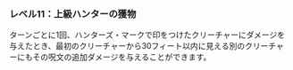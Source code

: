 ### レベル11：上級ハンターの獲物

ターンごとに1回、ハンターズ・マークで印をつけたクリーチャーにダメージを与えたとき、最初のクリーチャーから30フィート以内に見える別のクリーチャーにもその呪文の追加ダメージを与えることができます。
